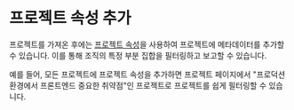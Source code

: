 # 프로젝트 속성 추가

프로젝트를 가져온 후에는 [프로젝트 속성](../../../snyk-admin/snyk-projects/project-attributes.md)을 사용하여 프로젝트에 메타데이터를 추가할 수 있습니다. 이를 통해 조직의 특정 부분 집합을 필터링하고 보고할 수 있습니다.

예를 들어, 모든 프로젝트에 프로젝트 속성을 추가하면 프로젝트 페이지에서 "프로덕션 환경에서 프론트엔드 중요한 취약점"인 프로젝트로 프로젝트를 쉽게 필터링할 수 있습니다.